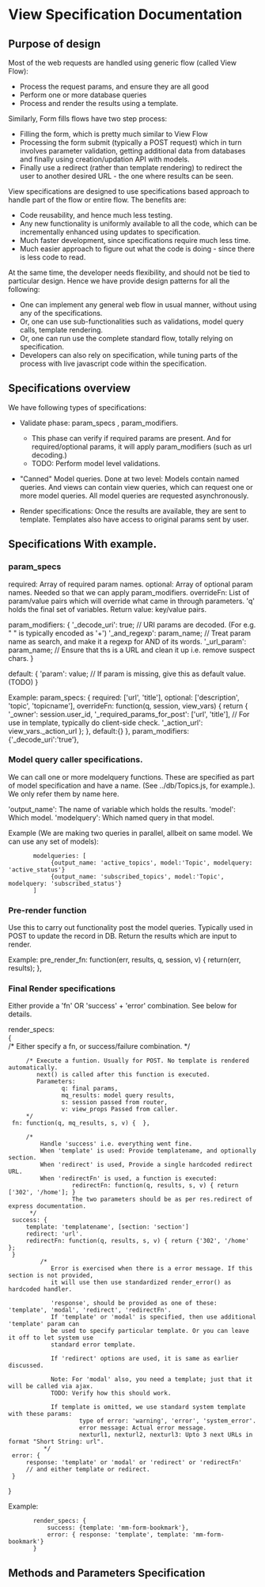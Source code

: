 # View Specification Documentation

## Purpose of design

Most of the web requests are handled using generic flow (called View Flow): 
* Process the request params, and ensure they are all good
* Perform one or more database queries
* Process and render the results using a template.

Similarly, Form fills flows have two step process:
* Filling the form, which is pretty much similar to View Flow
* Processing the form submit (typically a POST request) which in turn involves parameter validation, 
  getting additional data from databases and finally using creation/updation API with models. 
* Finally use a redirect (rather than template rendering) to redirect the user to another desired URL - the one where results can be seen.
 
View specifications are designed to use specifications based approach to handle part of the flow or 
entire flow. The benefits are:
* Code reusability, and hence much less testing.
* Any new functionality is uniformly available to all the code, which can be incrementally enhanced using
  updates to specification.
* Much faster development, since specifications require much less time.
* Much easier approach to figure out what the code is doing - since there is less code to read.
 
At the same time, the developer needs flexibility, and should not be tied to particular design.  Hence we have provide design patterns for all the following:
* One can implement any general web flow in usual manner, without using any of the specifications.
* Or, one can use sub-functionalities such as validations, model query calls, template rendering.
* Or, one can run use the complete standard flow, totally relying on specification. 
* Developers can also rely on specification, while tuning parts of the process with live javascript 
  code within the specification.


## Specifications overview

We have following types of specifications:
* Validate phase:   param_specs , param_modifiers.
   * This phase can verify if required params are present. And for required/optional params, it will apply param_modifiers (such as url decoding.)
   * TODO: Perform model level validations. 

* "Canned" Model queries. Done at two level: Models contain named queries. And views can contain view queries, which can request one or more model queries. All model queries are requested asynchronously.

* Render specifications: Once the results are available, they are sent to template. Templates also have 
  access to original params sent by user.


## Specifications With example.

### param_specs

required: Array of required param names.
optional: Array of optional param names. Needed so that we can apply param_modifiers.
overrideFn: List of param/value pairs which will override what came in through parameters. 
            'q' holds the final set of variables. Return value: key/value pairs.

param_modifiers: {
  '_decode_uri': true;  // URI params are decoded. (For e.g. " " is typically encoded as '+')
  '_and_regexp': param_name;  // Treat param name as search, and make it a regexp for AND of its words. 
  '_url_param': param_name;  // Ensure that ths is a URL and clean it up i.e. remove suspect chars.
}

default:  {
  'param': value; // If param is missing, give this as default value. (TODO)
}
   
Example:
           param_specs: { 
                     required: ['url', 'title'], 
                     optional: ['description', 'topic', 'topicname'],
                     overrideFn: function(q, session, view_vars) { 
                                   return {
                                     '_owner': session.user_id,
                                     '_required_params_for_post': ['url', 'title'], 
                                             // For use in template, typically do client-side check.
                                     '_action_url': view_vars._action_url
                                   }; }, 
                     default:{} 
                   },
           param_modifiers: {'_decode_uri':'true'},


### Model query caller specifications. 

We can call one or more modelquery functions. These are specified as part of model specification  and have a name. (See ../db/Topics.js, for example.).  We only refer them by name here.

'output_name': The name of variable which holds the results.
'model': Which model. 
'modelquery': Which named query in that model. 
 
Example (We are making two queries in parallel, allbeit on same model. We can use any set of models):

           modelqueries: [
                {output_name: 'active_topics', model:'Topic', modelquery: 'active_status'} 
                {output_name: 'subscribed_topics', model:'Topic', modelquery: 'subscribed_status'} 
           ]

### Pre-render function 

Use this to carry out functionality post the model queries. Typically used in POST to update
the record in DB.  Return the results which are input to render.

Example: 
          pre_render_fn: function(err, results, q, session, v) {  return(err, results);  }, 



### Final Render specifications

Either provide a 'fn' OR 'success' + 'error' combination. See below for details.

render_specs:  
  {  
     /*  Either specify a fn, or success/failure combination. */


         /* Execute a funtion. Usually for POST. No template is rendered automatically. 
            next() is called after this function is executed.
            Parameters: 
                   q: final params, 
                   mq_results: model query results, 
                   s: session passed from router,  
                   v: view_props Passed from caller.
         */
     fn: function(q, mq_results, s, v) {  }, 

         /*  
             Handle 'success' i.e. everything went fine. 
             When 'template' is used: Provide templatename, and optionally section.
             When 'redirect' is used, Provide a single hardcoded redirect URL.
             When 'redirectFn' is used, a function is executed:  
                      redirectFn: function(q, results, s, v) { return ['302', '/home']; }
                      The two parameters should be as per res.redirect of express documentation.
          */
     success: {  
         template: 'templatename', [section: 'section'] 
         redirect: 'url'. 
         redirectFn: function(q, results, s, v) { return {'302', '/home' }; 
     }
             /* 
                Error is exercised when there is a error message. If this section is not provided,
                it will use then use standardized render_error() as hardcoded handler.

                'response', should be provided as one of these: 'template', 'modal', 'redirect', 'redirectFn'.  
                If 'template' or 'modal' is specified, then use additional 'template' param can 
                be used to specify particular template. Or you can leave it off to let system use 
                standard error template. 

                If 'redirect' options are used, it is same as earlier discussed.

                Note: For 'modal' also, you need a template; just that it will be called via ajax. 
                TODO: Verify how this should work. 

                If template is omitted, we use standard system template with these params: 
                        type of error: 'warning', 'error', 'system_error'.
                        error message: Actual error message.
                        nexturl1, nexturl2, nexturl3: Upto 3 next URLs in format "Short String: url". 
              */
     error: { 
         response: 'template' or 'modal' or 'redirect' or 'redirectFn' 
         // and either template or redirect. 
     }
 }


Example:

           render_specs: {
               success: {template: 'mm-form-bookmark'},
               error: { response: 'template', template: 'mm-form-bookmark'}
           }

## Methods and Parameters Specification
